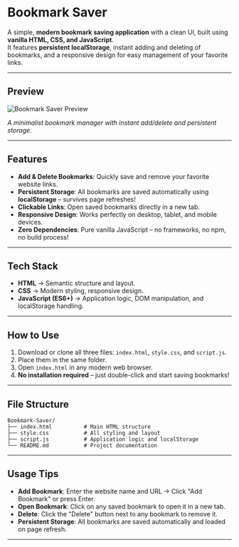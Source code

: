 # Bookmark Saver

A simple, **modern bookmark saving application** with a clean UI, built using **vanilla HTML, CSS, and JavaScript**.  
It features **persistent localStorage**, instant adding and deleting of bookmarks, and a responsive design for easy management of your favorite links.

---

## Preview
![Bookmark Saver Preview](screenshot.png)

*A minimalist bookmark manager with instant add/delete and persistent storage.*

---

## Features
- **Add & Delete Bookmarks**: Quickly save and remove your favorite website links.
- **Persistent Storage**: All bookmarks are saved automatically using **localStorage** – survives page refreshes!
- **Clickable Links**: Open saved bookmarks directly in a new tab.
- **Responsive Design**: Works perfectly on desktop, tablet, and mobile devices.
- **Zero Dependencies**: Pure vanilla JavaScript – no frameworks, no npm, no build process!

---

## Tech Stack
- **HTML** → Semantic structure and layout.
- **CSS** → Modern styling, responsive design.
- **JavaScript (ES6+)** → Application logic, DOM manipulation, and localStorage handling.

---

## How to Use
1. Download or clone all three files: `index.html`, `style.css`, and `script.js`.
2. Place them in the same folder.
3. Open `index.html` in any modern web browser.
4. **No installation required** – just double-click and start saving bookmarks!

---

## File Structure
```
Bookmark-Saver/
├── index.html          # Main HTML structure
├── style.css           # All styling and layout
├── script.js           # Application logic and localStorage
└── README.md           # Project documentation
```

---

## Usage Tips
- **Add Bookmark**: Enter the website name and URL → Click "Add Bookmark" or press Enter.
- **Open Bookmark**: Click on any saved bookmark to open it in a new tab.
- **Delete**: Click the "Delete" button next to any bookmark to remove it.
- **Persistent Storage**: All bookmarks are saved automatically and loaded on page refresh.

---
